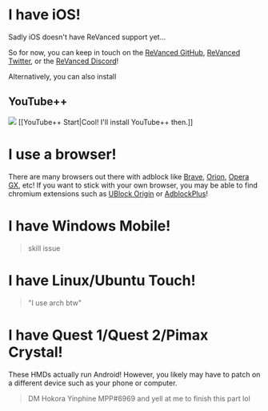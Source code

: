 # I have iOS!
Sadly iOS doesn't have ReVanced support yet...

So for now, you can keep in touch on the [ReVanced GitHub](https://github.com/ReVanced), [ReVanced Twitter](https://twitter.com/ReVancedapp), or the [ReVanced Discord](http://ReVanced.app/discord)!

Alternatively, you can also install
## YouTube++

![](https://cdn.discordapp.com/attachments/803186540359450664/1100960373282193449/image_2023-04-26_182246728_1.gif) [[YouTube++ Start|Cool! I'll install YouTube++ then.]]

# I use a browser!
There are many browsers out there with adblock like <a href="https://brave.com/download/">Brave</a>, <a href="https://browser.kagi.com">Orion</a>, <a href="https://www.opera.com/gx">Opera GX</a>, etc! If you want to stick with your own browser, you may be able to find chromium extensions such as <a href="https://ublockorigin.com">UBlock Origin</a> or <a href="https://www.adblockplus.org/en/download">AdblockPlus</a>!

# I have Windows Mobile!
> skill issue

# I have Linux/Ubuntu Touch!
> "I use arch btw"

# I have Quest 1/Quest 2/Pimax Crystal!
These HMDs actually run Android! However, you likely may have to patch on a different device such as your phone or computer. 

> DM Hokora Yinphine MPP#6969 and yell at me to finish this part lol
